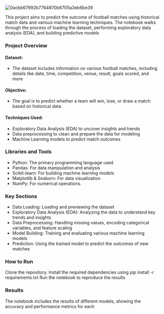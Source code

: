 ![0acbb67992b7764870b6705a3eb6be39](https://github.com/user-attachments/assets/b02ee7a6-d79e-4b37-a4e6-5f4cd670134b)

This project aims to predict the outcome of football matches using historical match data and various machine learning techniques. The notebook walks through the process of loading the dataset, performing exploratory data analysis (EDA), and building predictive models

### Project Overview

#### Dataset:
- The dataset includes information on various football matches, including details like date, time, competition, venue, result, goals scored, and more

#### Objective:
- The goal is to predict whether a team will win, lose, or draw a match based on historical data

#### Techniques Used:
- Exploratory Data Analysis (EDA) to uncover insights and trends
- Data preprocessing to clean and prepare the data for modeling
- Machine Learning models to predict match outcomes

### Libraries and Tools
- Python: The primary programming language used
- Pandas: For data manipulation and analysis
- Scikit-learn: For building machine learning models
- Matplotlib & Seaborn: For data visualization
- NumPy: For numerical operations.

### Key Sections
- Data Loading: Loading and previewing the dataset
- Exploratory Data Analysis (EDA): Analyzing the data to understand key trends and insights
- Data Preprocessing: Handling missing values, encoding categorical variables, and feature scaling
- Model Building: Training and evaluating various machine learning models
- Prediction: Using the trained model to predict the outcomes of new matches

### How to Run
Clone the repository.
Install the required dependencies using pip install -r requirements.txt
Run the notebook to reproduce the results

### Results
The notebook includes the results of different models, showing the accuracy and performance metrics for each

